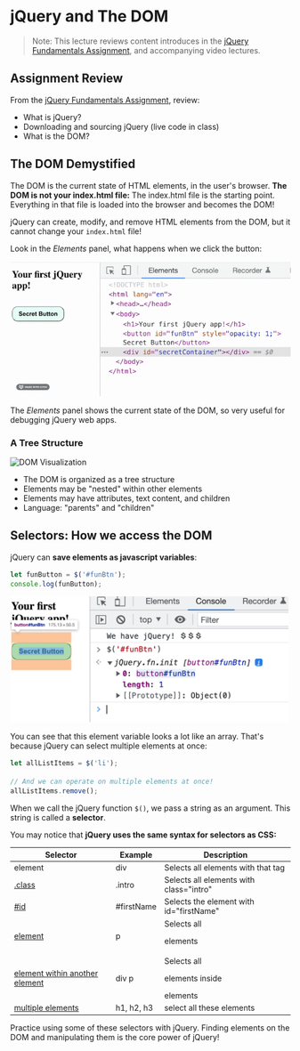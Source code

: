 # jQuery and The DOM

> Note: This lecture reviews content introduces in the [jQuery Fundamentals Assignment](https://github.com/PrimeAcademy/jquery-fundamentals-video), and accompanying video lectures.

## Assignment Review

From the [jQuery Fundamentals Assignment](https://github.com/PrimeAcademy/jquery-fundamentals-video), review:

- What is jQuery?
- Downloading and sourcing jQuery (live code in class)
- What is the DOM?

## The DOM Demystified

The DOM is the current state of HTML elements, in the user's browser. **The DOM is not your index.html file:** The index.html file is the starting point. Everything in that file is loaded into the browser and becomes the DOM! 

jQuery can create, modify, and remove HTML elements from the DOM, but it cannot change your `index.html` file!

Look in the _Elements_ panel, what happens when we click the button:

![add to dom demo](./images/jquery-add-to-dom.gif)

The _Elements_ panel shows the current state of the DOM, so very useful for debugging jQuery web apps.

### A Tree Structure

<img src="https://upload.wikimedia.org/wikipedia/commons/thumb/5/5a/DOM-model.svg/800px-DOM-model.svg.png" width="600" alt="DOM Visualization" />

- The DOM is organized as a tree structure
- Elements may be "nested" within other elements
- Elements may have attributes, text content, and children
- Language: "parents" and "children"

## Selectors: How we access the DOM

jQuery can **save elements as javascript variables**:

```js
let funButton = $('#funBtn');
console.log(funButton);
```

<img src="./images/jquery-element-log.png" width=500 />

You can see that this element variable looks a lot like an array. That's because jQuery can select multiple elements at once:

```js
let allListItems = $('li');

// And we can operate on multiple elements at once!
allListItems.remove();
```

When we call the jQuery function `$()`, we pass a string as an argument. This string is called a **selector**. 

You may notice that **jQuery uses the same syntax for selectors as CSS:**

Selector | Example | Description
--- | --- | ---
element | div | Selects all elements with that tag
[.class](https://www.w3schools.com/cssref/sel_class.asp) | .intro | Selects all elements with class="intro"
[#id](https://www.w3schools.com/cssref/sel_id.asp) | #firstName | Selects the element with id="firstName"
[element](https://www.w3schools.com/cssref/sel_element.asp) | p | Selects all <p> elements
[element within another element](https://www.w3schools.com/cssref/sel_element_element.asp) | div p | Selects all <p> elements inside <div> elements
| [multiple elements](https://www.w3schools.com/cssref/sel_element_comma.asp) | h1, h2, h3 | select all these elements

Practice using some of these selectors with jQuery. Finding elements on the DOM and manipulating them is the core power of jQuery!